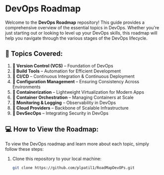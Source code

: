 # DevOps Roadmap

Welcome to the **DevOps Roadmap** repository! This guide provides a comprehensive overview of the essential topics in DevOps. Whether you're just starting out or looking to level up your DevOps skills, this roadmap will help you navigate through the various stages of the DevOps lifecycle.

## 📂 Topics Covered:

1. **📁 Version Control (VCS)** – Foundation of DevOps
2. **📁 Build Tools** – Automation for Efficient Development
3. **📁 CI/CD** – Continuous Integration & Continuous Deployment
4. **📁 Configuration Management** – Ensuring Consistency Across Environments
5. **📁 Containerization** – Lightweight Virtualization for Modern Apps
6. **📁 Container Orchestration** – Managing Containers at Scale
7. **📁 Monitoring & Logging** – Observability in DevOps
8. **📁 Cloud Providers** – Backbone of Scalable Infrastructure
9. **📁 DevSecOps** – Integrating Security in DevOps

   
## 💻 How to View the Roadmap:

To view the DevOps roadmap and learn more about each topic, simply follow these steps:

1. Clone this repository to your local machine:
   ```bash
   git clone https://github.com/plpatil1/RoadMapDevOPs.git



